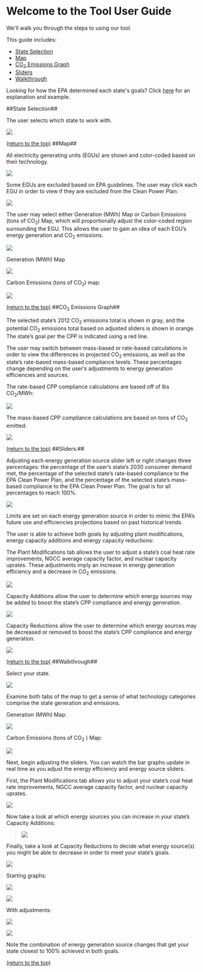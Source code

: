 # Welcome to the Tool User Guide

We'll walk you through the steps to using our tool.

This guide includes:
* [State Selection](#state-selection)
* [Map](#map)
* [CO<sub>2</sub> Emissions Graph](#co2-emissions-graph)
* [Sliders](#sliders)
* [Walkthrough](#walkthrough)

Looking for how the EPA determined each state's goals? Click [here](https://github.com/bccpp/myCPP/wiki/How-does-EPA-arrive-at-the-CPP%E2%80%99s-2030-State-Goals%3F) for an explanation and example.

##State Selection##

The user selects which state to work with.

![](https://raw.githubusercontent.com/bccpp/myCPP/master/documentation/screenshots/media%20for%20wiki/image1.png)

[(return to the top)](#welcome-to-the-tool-user-guide)
##Map##

All electricity generating units (EGUs) are shown and color-coded based on their technology.

![](https://raw.githubusercontent.com/bccpp/myCPP/master/documentation/screenshots/media%20for%20wiki/image2.png)

Some EGUs are excluded based on EPA guidelines. The user may click each EGU in order to view if they are excluded from the Clean Power Plan:

![](https://raw.githubusercontent.com/bccpp/myCPP/master/documentation/screenshots/media%20for%20wiki/image3.png)

The user may select either Generation (MWh) Map or Carbon Emissions (tons of CO<sub>2</sub>) Map, which will proportionally adjust the color-coded region surrounding the EGU. This allows the user to gain an idea of each EGU’s energy generation and CO<sub>2</sub> emissions.

![](https://raw.githubusercontent.com/bccpp/myCPP/master/documentation/screenshots/media%20for%20wiki/image4.png)

Generation (MWh) Map

![](https://raw.githubusercontent.com/bccpp/myCPP/master/documentation/screenshots/media%20for%20wiki/image5.png)

Carbon Emissions (tons of CO<sub>2</sub>) map:

![](https://raw.githubusercontent.com/bccpp/myCPP/master/documentation/screenshots/media%20for%20wiki/image6.png)

[(return to the top)](#welcome-to-the-tool-user-guide)
##CO<sub>2</sub> Emissions Graph##

The selected state’s 2012 CO<sub>2</sub> emissions total is shown in gray, and the potential CO<sub>2</sub> emissions total based on adjusted sliders is shown in orange. The state’s goal per the CPP is indicated using a red line.

The user may switch between mass-based or rate-based calculations in order to view the differences in projected CO<sub>2</sub> emissions, as well as the state’s rate-based mass-based compliance levels. These percentages change depending on the user’s adjustments to energy generation efficiencies and sources.

The rate-based CPP compliance calculations are based off of lbs CO<sub>2</sub>/MWh:

![](https://raw.githubusercontent.com/bccpp/myCPP/master/documentation/screenshots/media%20for%20wiki/image7.png)

The mass-based CPP compliance calculations are based on tons of CO<sub>2</sub> emitted:

![](https://raw.githubusercontent.com/bccpp/myCPP/master/documentation/screenshots/media%20for%20wiki/image8.png)

[(return to the top)](#welcome-to-the-tool-user-guide)
##Sliders:##

Adjusting each energy generation source slider left or right changes three percentages: the percentage of the user’s state’s 2030 consumer demand met, the percentage of the selected state’s rate-based compliance to the EPA Clean Power Plan, and the percentage of the selected state’s mass-based compliance to the EPA Clean Power Plan. The goal is for all percentages to reach 100%.

![](https://raw.githubusercontent.com/bccpp/myCPP/master/documentation/screenshots/media%20for%20wiki/image9.png)

Limits are set on each energy generation source in order to mimic the EPA’s future use and efficiencies projections based on past historical trends.

The user is able to achieve both goals by adjusting plant modifications, energy capacity additions and energy capacity reductions:

The Plant Modifications tab allows the user to adjust a state’s coal heat rate improvements, NGCC average capacity factor, and nuclear capacity uprates. These adjustments imply an increase in energy generation efficiency and a decrease in CO<sub>2</sub> emissions.

![](https://raw.githubusercontent.com/bccpp/myCPP/master/documentation/screenshots/media%20for%20wiki/image10.png)

Capacity Additions allow the user to determine which energy sources may be added to boost the state’s CPP compliance and energy generation.

![](https://raw.githubusercontent.com/bccpp/myCPP/master/documentation/screenshots/media%20for%20wiki/image11.png)

Capacity Reductions allow the user to determine which energy sources may be decreased or removed to boost the state’s CPP compliance and energy generation.

![](https://raw.githubusercontent.com/bccpp/myCPP/master/documentation/screenshots/media%20for%20wiki/image12.png)

[(return to the top)](#welcome-to-the-tool-user-guide)
##Walkthrough##

Select your state.

![](https://raw.githubusercontent.com/bccpp/myCPP/master/documentation/screenshots/media%20for%20wiki/image1.png)

Examine both tabs of the map to get a sense of what technology categories comprise the state generation and emissions.

Generation (MWh) Map:

![](https://raw.githubusercontent.com/bccpp/myCPP/master/documentation/screenshots/media%20for%20wiki/image5.png)

Carbon Emissions (tons of CO<sub>2</sub> ) Map:

![](https://raw.githubusercontent.com/bccpp/myCPP/master/documentation/screenshots/media%20for%20wiki/image6.png)

Next, begin adjusting the sliders. You can watch the bar graphs update in real time as you adjust the energy efficiency and energy source sliders.

First, the Plant Modifications tab allows you to adjust your state’s coal heat rate improvements, NGCC average capacity factor, and nuclear capacity uprates.

![](https://raw.githubusercontent.com/bccpp/myCPP/master/documentation/screenshots/media%20for%20wiki/image10.png)

Now take a look at which energy sources you can increase in your state’s Capacity Additions:

> ![](https://raw.githubusercontent.com/bccpp/myCPP/master/documentation/screenshots/media%20for%20wiki/image11.png)

Finally, take a look at Capacity Reductions to decide what energy source(s) you might be able to decrease in order to meet your state’s goals.

![](https://raw.githubusercontent.com/bccpp/myCPP/master/documentation/screenshots/media%20for%20wiki/image12.png)

Starting graphs:

![](https://raw.githubusercontent.com/bccpp/myCPP/master/documentation/screenshots/media%20for%20wiki/image13.png)

![](https://raw.githubusercontent.com/bccpp/myCPP/master/documentation/screenshots/media%20for%20wiki/image14.png)

With adjustments:

![](https://raw.githubusercontent.com/bccpp/myCPP/master/documentation/screenshots/media%20for%20wiki/image15.png)

![](https://raw.githubusercontent.com/bccpp/myCPP/master/documentation/screenshots/media%20for%20wiki/image16.png)

Note the combination of energy generation source changes that get your state closest to 100% achieved in both goals.

[(return to the top)](#welcome-to-the-tool-user-guide)